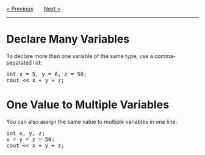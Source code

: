 <a href="/Variables/Main.md">&lt; Previous</a>
&nbsp;&nbsp;&nbsp;&nbsp;&nbsp;
<a href="/Variables/Identifiers.md">Next &gt;</a>
<hr>
<h1>Declare Many Variables</h1>
To declare more than one variable of the same type, use a comma-separated list:
<pre>
int x = 5, y = 6, z = 50;
cout &lt;&lt; x + y + z;
</pre>
<h1>One Value to Multiple Variables</h1>
You can also assign the same value to multiple variables in one line:
<pre>
int x, y, z;
x = y = z = 50;
cout &lt;&lt; x + y + z;
</pre>
